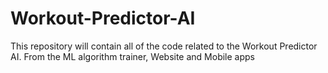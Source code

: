 # Workout-Predictor-AI
This repository will contain all of the code related to the Workout Predictor AI. From the ML algorithm trainer, Website and Mobile apps